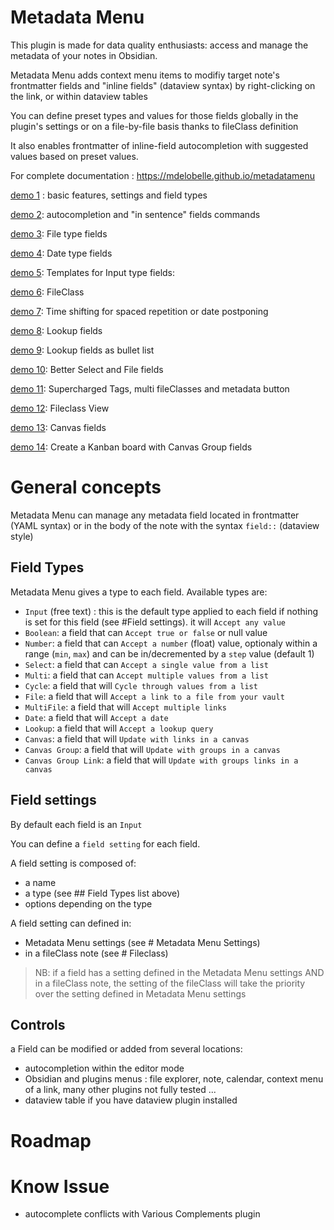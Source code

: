 # Metadata Menu
This plugin is made for data quality enthusiasts: access and manage the metadata of your notes in Obsidian.

Metadata Menu adds context menu items to modifiy target note's frontmatter fields and "inline fields" (dataview syntax) by right-clicking on the link, or within dataview tables

You can define preset types and values for those fields globally in the plugin's settings or on a file-by-file basis thanks to fileClass definition

It also enables frontmatter of inline-field autocompletion with suggested values based on preset values.

For complete documentation : https://mdelobelle.github.io/metadatamenu

[demo 1](https://youtu.be/7bvIAkJf0OE) : basic features, settings and field types

[demo 2](https://youtu.be/gU-StGyDciY ): autocompletion and "in sentence" fields commands

[demo 3](https://youtu.be/sYudigxPEnY): File type fields

[demo 4](https://youtu.be/PrbYaVh7N7g): Date type fields

[demo 5](https://youtu.be/Mq2tbA0RVM8): Templates for Input type fields:

[demo 6](https://youtu.be/QxXSuh7HUZY): FileClass

[demo 7](https://youtu.be/6dEk9no269g): Time shifting for spaced repetition or date postponing

[demo 8](https://youtu.be/ad0nJf8TZP8): Lookup fields

[demo 9](https://youtu.be/zUcZWG7nWF4): Lookup fields as bullet list

[demo 10](https://youtu.be/vc55ivQuHuY): Better Select and File fields

[demo 11](https://youtu.be/I73uW8fqOZ8): Supercharged Tags, multi fileClasses and metadata button

[demo 12](https://youtu.be/3jukvV7OODg): Fileclass View

[demo 13](https://youtu.be/7oaau8ijVUA): Canvas fields

[demo 14](https://youtu.be/G47AYkmoKJs): Create a Kanban board with Canvas Group fields

# General concepts

Metadata Menu can manage any metadata field located in frontmatter (YAML syntax) or in the body of the note with the syntax `field::` (dataview style)

## Field Types
Metadata Menu gives a type to each field.
Available types are:
- `Input` (free text) : this is the default type applied to each field if nothing is set for this field (see #Field settings). it will `Accept any value`
- `Boolean`: a field that can `Accept true or false` or null value
- `Number`: a field that can `Accept a number` (float) value, optionaly within a range (`min`, `max`) and can be in/decremented by a `step` value (default 1) 
- `Select`: a field that can `Accept a single value from a list`
- `Multi`: a field that can `Accept multiple values from a list`
- `Cycle`: a field that will `Cycle through values from a list`
- `File`: a field that will `Accept a link to a file from your vault`
- `MultiFile`: a field that will `Accept multiple links`
- `Date`: a field that will `Accept a date`
- `Lookup`: a field that will `Accept a lookup query`
- `Canvas`: a field that will `Update with links in a canvas`
- `Canvas Group`: a field that will `Update with groups in a canvas`
- `Canvas Group Link`: a field that will `Update with groups links in a canvas`

## Field settings
By default each field is an `Input`

You can define a `field setting` for each field.

A field setting is composed of:
- a name
- a type (see ## Field Types list above)
- options depending on the type

A field setting can defined in:
- Metadata Menu settings (see # Metadata Menu Settings)
- in a fileClass note (see # Fileclass)

> NB: if a field has a setting defined in the Metadata Menu settings AND in a fileClass note, the setting of the fileClass will take the priority over the setting defined in Metadata Menu settings

## Controls
a Field can be modified or added from several locations:
- autocompletion within the editor mode
- Obsidian and plugins menus : file explorer, note, calendar, context menu of a link, many other plugins not fully tested ...
- dataview table if you have dataview plugin installed

# Roadmap

# Know Issue
- autocomplete conflicts with Various Complements plugin